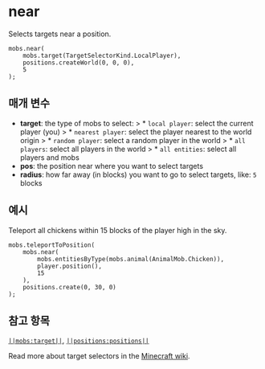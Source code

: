 # near

Selects targets near a position.

```sig
mobs.near(
    mobs.target(TargetSelectorKind.LocalPlayer),
    positions.createWorld(0, 0, 0),
    5
);
```

## 매개 변수

* **target**: the type of mobs to select: > * `local player`: select the current player (you) > * `nearest player`: select the player nearest to the world origin > * `random player`: select a random player in the world > * `all players`: select all players in the world > * `all entities`: select all players and mobs
* **pos**: the position near where you want to select targets
* **radius**: how far away (in blocks) you want to go to select targets, like: `5` blocks

## 예시

Teleport all chickens within 15 blocks of the player high in the sky.

```blocks
mobs.teleportToPosition(
    mobs.near(
        mobs.entitiesByType(mobs.animal(AnimalMob.Chicken)),
        player.position(),
        15
    ),
    positions.create(0, 30, 0)
);
```

## 참고 항목

[`||mobs:target||`](/reference/selectors/target), [`||positions:positions||`](/reference/positions)

Read more about target selectors in the [Minecraft wiki](http://minecraft.gamepedia.com/Commands#Target_selectors).